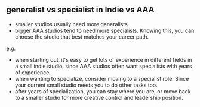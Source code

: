 ## generalist vs specialist in Indie vs AAA
- smaller studios usually need more generalists.
- bigger AAA studios tend to need more specialists.
Knowing this, you can choose the studio that best matches your career path. 

e.g. 
- when starting out, it's easy to get lots of experience in different fields in a small indie studio, since AAA studios often want specialists with years of experience.
- when wanting to specialize, consider moving to a specialist role. Since your current small studio needs you to do other tasks too.
- after years of specialization, you can stay where you are, or move back to a smaller studio for more creative control and leadership position.